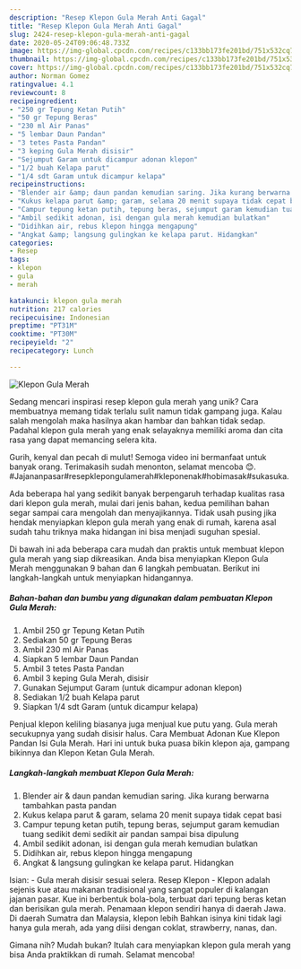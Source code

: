 ```yaml
---
description: "Resep Klepon Gula Merah Anti Gagal"
title: "Resep Klepon Gula Merah Anti Gagal"
slug: 2424-resep-klepon-gula-merah-anti-gagal
date: 2020-05-24T09:06:48.733Z
image: https://img-global.cpcdn.com/recipes/c133bb173fe201bd/751x532cq70/klepon-gula-merah-foto-resep-utama.jpg
thumbnail: https://img-global.cpcdn.com/recipes/c133bb173fe201bd/751x532cq70/klepon-gula-merah-foto-resep-utama.jpg
cover: https://img-global.cpcdn.com/recipes/c133bb173fe201bd/751x532cq70/klepon-gula-merah-foto-resep-utama.jpg
author: Norman Gomez
ratingvalue: 4.1
reviewcount: 8
recipeingredient:
- "250 gr Tepung Ketan Putih"
- "50 gr Tepung Beras"
- "230 ml Air Panas"
- "5 lembar Daun Pandan"
- "3 tetes Pasta Pandan"
- "3 keping Gula Merah disisir"
- "Sejumput Garam untuk dicampur adonan klepon"
- "1/2 buah Kelapa parut"
- "1/4 sdt Garam untuk dicampur kelapa"
recipeinstructions:
- "Blender air &amp; daun pandan kemudian saring. Jika kurang berwarna tambahkan pasta pandan"
- "Kukus kelapa parut &amp; garam, selama 20 menit supaya tidak cepat basi"
- "Campur tepung ketan putih, tepung beras, sejumput garam kemudian tuang sedikit demi sedikit air pandan sampai bisa dipulung"
- "Ambil sedikit adonan, isi dengan gula merah kemudian bulatkan"
- "Didihkan air, rebus klepon hingga mengapung"
- "Angkat &amp; langsung gulingkan ke kelapa parut. Hidangkan"
categories:
- Resep
tags:
- klepon
- gula
- merah

katakunci: klepon gula merah 
nutrition: 217 calories
recipecuisine: Indonesian
preptime: "PT31M"
cooktime: "PT30M"
recipeyield: "2"
recipecategory: Lunch

---
```



![Klepon Gula Merah](https://img-global.cpcdn.com/recipes/c133bb173fe201bd/751x532cq70/klepon-gula-merah-foto-resep-utama.jpg)

Sedang mencari inspirasi resep klepon gula merah yang unik? Cara membuatnya memang tidak terlalu sulit namun tidak gampang juga. Kalau salah mengolah maka hasilnya akan hambar dan bahkan tidak sedap. Padahal klepon gula merah yang enak selayaknya memiliki aroma dan cita rasa yang dapat memancing selera kita.

Gurih, kenyal dan pecah di mulut! Semoga video ini bermanfaat untuk banyak orang. Terimakasih sudah menonton, selamat mencoba 😊. #Jajananpasar#resepklepongulamerah#kleponenak#hobimasak#sukasuka.

Ada beberapa hal yang sedikit banyak berpengaruh terhadap kualitas rasa dari klepon gula merah, mulai dari jenis bahan, kedua pemilihan bahan segar sampai cara mengolah dan menyajikannya. Tidak usah pusing jika hendak menyiapkan klepon gula merah yang enak di rumah, karena asal sudah tahu triknya maka hidangan ini bisa menjadi suguhan spesial.


Di bawah ini ada beberapa cara mudah dan praktis untuk membuat klepon gula merah yang siap dikreasikan. Anda bisa menyiapkan Klepon Gula Merah menggunakan 9 bahan dan 6 langkah pembuatan. Berikut ini langkah-langkah untuk menyiapkan hidangannya.

<!--inarticleads1-->

##### Bahan-bahan dan bumbu yang digunakan dalam pembuatan Klepon Gula Merah:

1. Ambil 250 gr Tepung Ketan Putih
1. Sediakan 50 gr Tepung Beras
1. Ambil 230 ml Air Panas
1. Siapkan 5 lembar Daun Pandan
1. Ambil 3 tetes Pasta Pandan
1. Ambil 3 keping Gula Merah, disisir
1. Gunakan Sejumput Garam (untuk dicampur adonan klepon)
1. Sediakan 1/2 buah Kelapa parut
1. Siapkan 1/4 sdt Garam (untuk dicampur kelapa)


Penjual klepon keliling biasanya juga menjual kue putu yang. Gula merah secukupnya yang sudah disisir halus. Cara Membuat Adonan Kue Klepon Pandan Isi Gula Merah. Hari ini untuk buka puasa bikin klepon aja, gampang bikinnya dan Klepon Ketan Gula Merah. 

<!--inarticleads2-->

##### Langkah-langkah membuat Klepon Gula Merah:

1. Blender air &amp; daun pandan kemudian saring. Jika kurang berwarna tambahkan pasta pandan
1. Kukus kelapa parut &amp; garam, selama 20 menit supaya tidak cepat basi
1. Campur tepung ketan putih, tepung beras, sejumput garam kemudian tuang sedikit demi sedikit air pandan sampai bisa dipulung
1. Ambil sedikit adonan, isi dengan gula merah kemudian bulatkan
1. Didihkan air, rebus klepon hingga mengapung
1. Angkat &amp; langsung gulingkan ke kelapa parut. Hidangkan


Isian: - Gula merah disisir sesuai selera. Resep Klepon - Klepon adalah sejenis kue atau makanan tradisional yang sangat populer di kalangan jajanan pasar. Kue ini berbentuk bola-bola, terbuat dari tepung beras ketan dan berisikan gula merah. Penamaan klepon sendiri hanya di daerah Jawa. Di daerah Sumatra dan Malaysia, klepon lebih Bahkan isinya kini tidak lagi hanya gula merah, ada yang diisi dengan coklat, strawberry, nanas, dan. 

Gimana nih? Mudah bukan? Itulah cara menyiapkan klepon gula merah yang bisa Anda praktikkan di rumah. Selamat mencoba!
